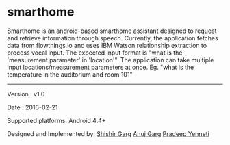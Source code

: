 # smarthome


Smarthome is an android-based smarthome assistant designed to request and retrieve information through speech.
Currently, the application fetches data from flowthings.io and uses IBM Watson relationship extraction to process vocal input.
The expected input format is "what is the 'measurement parameter' in 'location'".
The application can take multiple input locations/measurement parameters at once.
Eg. "what is the temperature in the auditorium and room 101"


-----
Version : v1.0

Date    : 2016-02-21

Supported platforms: Android 4.4+

Designed and Implemented by:
  [Shishir Garg](https://github.com/sgarg7)
  [Anuj Garg](https://github.com/anuj62)
  [Pradeep Yenneti](https://github.com/pradeepy)
